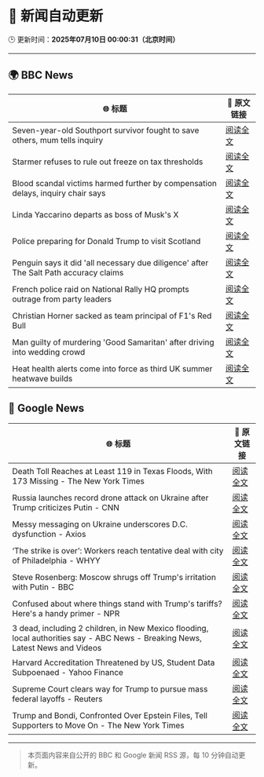 # 🧠 新闻自动更新

🕒 更新时间：**2025年07月10日 00:00:31（北京时间）**

---

## 🌍 BBC News

| 🌐 标题 | 🔗 原文链接 |
|--------|-------------|
| Seven-year-old Southport survivor fought to save others, mum tells inquiry | [阅读全文](https://www.bbc.com/news/articles/ce83r3jjzjeo) |
| Starmer refuses to rule out freeze on tax thresholds | [阅读全文](https://www.bbc.com/news/articles/cvg1p1pwxn6o) |
| Blood scandal victims harmed further by compensation delays, inquiry chair says | [阅读全文](https://www.bbc.com/news/articles/cd78zgj0wwdo) |
| Linda Yaccarino departs as boss of Musk's X | [阅读全文](https://www.bbc.com/news/articles/cx2gy3j9xq6o) |
| Police preparing for Donald Trump to visit Scotland | [阅读全文](https://www.bbc.com/news/articles/cm20xvgmd8yo) |
| Penguin says it did 'all necessary due diligence' after The Salt Path accuracy claims | [阅读全文](https://www.bbc.com/news/articles/c89eqpk9pjvo) |
| French police raid on National Rally HQ prompts outrage from party leaders | [阅读全文](https://www.bbc.com/news/articles/ckg5kd04e1jo) |
| Christian Horner sacked as team principal of F1's Red Bull | [阅读全文](https://www.bbc.com/sport/formula1/articles/cn5k6y1xyl3o) |
| Man guilty of murdering 'Good Samaritan' after driving into wedding crowd | [阅读全文](https://www.bbc.com/news/articles/ckg3y89m70do) |
| Heat health alerts come into force as third UK summer heatwave builds | [阅读全文](https://www.bbc.com/weather/articles/c9w1xpz841no) |

## 📰 Google News

| 🌐 标题 | 🔗 原文链接 |
|--------|-------------|
| Death Toll Reaches at Least 119 in Texas Floods, With 173 Missing - The New York Times | [阅读全文](https://news.google.com/rss/articles/CBMiekFVX3lxTE1OM05jRVBHcnF1MGdMS3lWZE5WcThpc1RPQ055Wk1UWXpXYkJwZ0xmQVI1Z25FS1hxSEJsR3pGM003ZDE5LTlQR1RFOHVHdV9qRGVWODNKbDd0ME1wczFWWTJDU1ZqcUNJU0ltVExJajE3NlRtT0NoYTZB?oc=5) |
| Russia launches record drone attack on Ukraine after Trump criticizes Putin - CNN | [阅读全文](https://news.google.com/rss/articles/CBMijwFBVV95cUxPMjF0bEtNOUxIRDVQZDlrNHZmTmNUeTJ6VGdVaHNxSHJnUkZXV25MbEJzenNjUXBhelF2RmFBa0tKTkRyRGFLdmZwVzB3MXIxQ2xoczBKWXJfSUhGN3dlVGJzUTdqQU5aZG11czVoMXpYU2dLQjhOcTJvdDl3U0xKSkVkWjhpX2JwOV9STC1kNNIBlAFBVV95cUxQcVFMaGJPNXpHY3BrTm53LWpNcGV6WlpkNEZfVXB1Y3dBcGIzR2lrYTJvZV8wdHBqc2FMSGNSSGZHYVVDVmo0SUhLTXdQU2RaTkVJd1cwdnhDTW9FQ0c1TXlsQjFDbnpqOHF5bGduU1pubHFkS0JmZmVrLTNxOHd0dVFPSmNDUy1xZHZDcnNSaTNqSEtG?oc=5) |
| Messy messaging on Ukraine underscores D.C. dysfunction - Axios | [阅读全文](https://news.google.com/rss/articles/CBMieEFVX3lxTFBJTmxQTFVsYldqaThKVU11Skk2Qlh4WWExRnVEeTFaUG9LdnBZUHkxdnl5R19SVmhBdUZHWDhySHJ0VHpQQlJnZWd1U08tRzFUX0NydTE4UFRkTkgwRzk3MXU1ZTVqa2JBY3NRMHAxcmxqUjhCVzVNQg?oc=5) |
| ‘The strike is over’: Workers reach tentative deal with city of Philadelphia - WHYY | [阅读全文](https://news.google.com/rss/articles/CBMif0FVX3lxTE51OW5JQTNXd1luTDQtSUJsMEZGdWhjWUFucjdSenlOSmh3ME9TYW02aUx2MjlXSy1wOXZOdVc5RXZaS1N5YldJT1NFeV9razFxbU1BeEQtR1BxcjBEdTdKXzB0QlhvME9MOTdOdVRYcDJ0eTBaaV9IM1MwTmYwY00?oc=5) |
| Steve Rosenberg: Moscow shrugs off Trump's irritation with Putin - BBC | [阅读全文](https://news.google.com/rss/articles/CBMiWkFVX3lxTFBLSnV2OUFRVktWcndma1ZrUTdRNHdDRkVGZUdVcmsxTXdqTE9Hb0xzY2xIUS10ZUlENldUWkF0ejhMR25abENaRmQ1M3RISHVvWmZsd3NjeVp3UdIBX0FVX3lxTE1wVUg1QUVYLWJxdlh6TjBkYnJyQWFPU25LM1FFWHN5VHZyZHJZZHJDSEVWUWZmbVk0ZE4yNzJ4Mi1Xb0JsTXVMM0l3aGhCTmNrNVpNcFJuTjhCU0tvVzV3?oc=5) |
| Confused about where things stand with Trump's tariffs? Here's a handy primer - NPR | [阅读全文](https://news.google.com/rss/articles/CBMihgFBVV95cUxPemhMNkhrV1FYY2YzVk9XeXRBTmtwQTlrcG1MbXhkY3AtNHc3Z0ltbDhaSXZYTjlkekFGb3ZpSDF3WGxuSVJXZ3lyRUNKUlYtbkNRNm9qWWZOR1BJSmVhUEhYWlg5aTBCdHZRSmViZTBpaURpcE9TVC1GR2VWZ05qN0g1cTMzUQ?oc=5) |
| 3 dead, including 2 children, in New Mexico flooding, local authorities say - ABC News - Breaking News, Latest News and Videos | [阅读全文](https://news.google.com/rss/articles/CBMiiwFBVV95cUxNODVOaU1HWEN6YkkxX3hLSDNlTU9UZktsdUJOWDVyT245a3Y4Q21NUy1USUE5OHNMQjdtX0JvUDBfNE1EU2VfUnhRYlZ2SUtWOVhhcFdJZGhSazl3eU8xa2xSaHBxakxWek1vdVBTTnZwOThvS0trMWZyTkdzdldnUHVQX2ZZOFlGbHZJ0gGQAUFVX3lxTE1zV3B1TDE5RDNZSVMxMEptZTNEVkpyRGE1VmJJbFlKS0tVenVhRVBMRVhwNnJ2WjhEWHJhUWFlQlRST2IzS2Z4dk5XSHM3WVY4QXhmeS1weW1UWVlXcmJVS2ZaWXplWHJvT1hJZ1RmSmxmWlNDazZaamJKb3FnUHZKZUw5TmE4NlhRNWh1NEtyeA?oc=5) |
| Harvard Accreditation Threatened by US, Student Data Subpoenaed - Yahoo Finance | [阅读全文](https://news.google.com/rss/articles/CBMilAFBVV95cUxOVlp1enozbWpwMDMxeUFINzlkWlJsRXJFTm5iaFBDb0RVdjF4REd3bHdqdW5uTWt0ZDZPTGxRSXVYdGlWejV2RE11cU9aNDRFYWNDN0R1MEZCMjFqbHZmTlBMY3lOWmtqZjdodWhkMzM2V0VYMlBsOTNHLVVjSzVuVXd3T2JXb0ZJVG5rSGlmamhoNXdM?oc=5) |
| Supreme Court clears way for Trump to pursue mass federal layoffs - Reuters | [阅读全文](https://news.google.com/rss/articles/CBMivwFBVV95cUxQWnV0SFNRUERZMlBqT1dtb0ltZVdESVM4cUROeUVXSkxJVlhFR1drMEtUX3JFZldIaFpUZW5XVDZRRWNES3Q1VHpUcG90bnZjU2ZnWC1UbjB5ZDJrdWhGdmY3UGlMaVRiazM4SEVSODBLMWpmLW5hbUctU2F4bmxaWmdVcThoMG5FX2MxUURfVU9HSnZRT3pLUmJfWVZ4OFhDSHVnSmQ1SFdvV1VDTlNhRzgtZVVIcHVPX3hQTVo3QQ?oc=5) |
| Trump and Bondi, Confronted Over Epstein Files, Tell Supporters to Move On - The New York Times | [阅读全文](https://news.google.com/rss/articles/CBMic0FVX3lxTE1PLVpXZlF4NU5rU04taFhXdXkzV0ZlbFBHNzFWSlAwTkZkYVFXa21mXy1zR1JjM3VRdC1keUM3MnEyeTdiWURlUVBGamJYaGp1dFZsaXF2ZTF3Z0huTWJXb1hpWGdvaVpweXFtVnB2OHMyb0U?oc=5) |

---
> 本页面内容来自公开的 BBC 和 Google 新闻 RSS 源，每 10 分钟自动更新。
